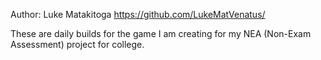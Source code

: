 Author: Luke Matakitoga https://github.com/LukeMatVenatus/

These are daily builds for the game I am creating for my NEA (Non-Exam Assessment) project for college.
